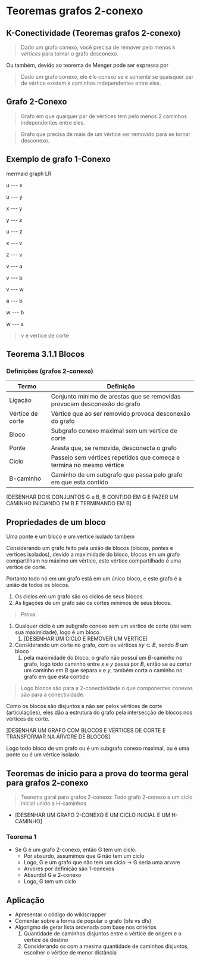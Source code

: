 # Teoremas grafos 2-conexo

## K-Conectividade (Teoremas grafos 2-conexo)

> Dado um grafo conexo, você precisa de remover pelo menos k *vértices* para tornar o grafo desconexo.

Ou também, devido ao teorema de Menger pode ser expressa por

> Dado um grafo conexo, ele é k-conexo se e somente se quaisquer par de vértice existem k caminhos independentes entre eles.

## Grafo 2-Conexo

> Grafo em que qualquer par de vértices tem pelo menos 2 caminhos independentes entre eles.

> Grafo que precisa de mais de um vértice ser removido para se tornar desconexo.

## Exemplo de grafo 1-Conexo

mermaid
graph LR

u --- x

u --- y

x --- y

y --- z

u --- z

x --- v

z --- v

v --- a

v --- b

v --- w

a --- b

w --- b

w --- a


> v é vertice de corte

## Teorema 3.1.1 Blocos

### Definições (grafos 2-conexo)

| Termo            | Definição                                                                |
| ---------------- | ------------------------------------------------------------------------ |
| Ligação          | Conjunto mínimo de arestas que se removidas provocam desconexão do grafo |
| Vértice de corte | Vértice que ao ser removido provoca desconexão do grafo                  |
| Bloco            | Subgrafo conexo maximal sem um vertice de corte                          |
| Ponte            | Aresta que, se removida, desconecta o grafo                              |
| Ciclo            | Passeio sem vértices repetidos que começa e termina no mesmo vértice     |
| B-caminho        | Caminho de um subgrafo que passa pelo grafo em que esta contido          |

[DESENHAR DOIS CONJUNTOS G e B, B CONTIDO EM G E FAZER UM CAMINHO INICIANDO EM B E TERMINANDO EM B]

## Propriedades de um bloco

Uma ponte e um bloco e um vertice isolado tambem

Considerando um grafo feito pela união de blocos (blocos, pontes e vertices isolados), devido a maximidade do bloco, blocos em um grafo compartilham no máximo um vértice, este vértice compartilhado é uma vertice de corte.

Portanto todo nó em um grafo está em um único bloco, e este grafo é a união de todos os blocos.

1. Os ciclos em um grafo são os ciclos de seus blocos.
2. As ligações de um grafo são os cortes mínimos de seus blocos.

> Prova

1. Qualquer ciclo é um subgrafo conexo sem um vertice de corte (dai vem sua maximidade), logo é um bloco.
   1. [DESENHAR UM CICLO E REMOVER UM VERTICE]
2. Considerando um corte no grafo, com os vértices $xy \subset B$, sendo $B$ um bloco
   1. pela maximidade do bloco, o grafo não possuí um $B$-caminho no grafo, logo todo caminho entre $x$ e $y$ passa por $B$, então se eu cortar um caminho em $B$ que separa $x$ e $y$, também corta o caminho no grafo em que esta contido

> Logo blocos são para a 2-conectividade o que componentes conexas são para a conectividade.

Como os blocos são disjuntos a não ser pelos  vértices de corte (articulações), eles dão a estrutura do grafo pela intersecção de blocos nos vértices de corte.

[DESENHAR UM GRAFO COM BLOCOS E VÉRTICES DE CORTE E TRANSFORMAR NA ÁRVORE DE BLOCOS]

Logo todo bloco de um grafo ou é um subgrafo conexo maximal, ou é uma ponte ou é um vértice isolado.

## Teoremas de inicio para a prova do teorma geral para grafos 2-conexo

> Teorema geral para grafos 2-conexo: Todo grafo 2-conexo e um ciclo inicial unido a H-caminhos

- [DESENHAR UM GRAFO 2-CONEXO E UM CICLO INICIAL E UM H-CAMINHO]

### Teorema 1

- Se G é um grafo 2-conexo, então G tem um ciclo.
  - Por absurdo, assumimos que G não tem um ciclo
  - Logo, G e um grafo que não tem um ciclo -> G seria uma arvore
  - Arvores por definição são 1-conexos
  - Absurdo! G e 2-conexo
  - Logo, G tem um ciclo

## Aplicação

- Apresentar o código do wikiscrapper
- Comentar sobre a forma de popular o grafo (bfs vs dfs)
- Algorigmo de gerar lista ordenada com base nos critérios
  1. Quantidade de caminhos disjuntos entre o vértice de origem e o vértice de destino
  2. Considerando os com a mesma quantidade de caminhos disjuntos, escolher o vértice de menor distância
